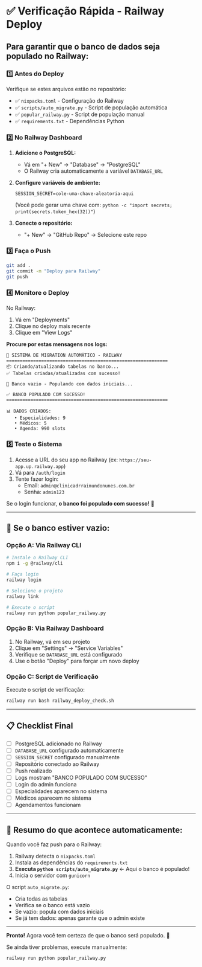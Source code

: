 # ✅ Verificação Rápida - Railway Deploy

## Para garantir que o banco de dados seja populado no Railway:

### 1️⃣ Antes do Deploy

Verifique se estes arquivos estão no repositório:

- ✅ `nixpacks.toml` - Configuração do Railway
- ✅ `scripts/auto_migrate.py` - Script de população automática
- ✅ `popular_railway.py` - Script de população manual
- ✅ `requirements.txt` - Dependências Python

### 2️⃣ No Railway Dashboard

1. **Adicione o PostgreSQL:**
   - Vá em "+ New" → "Database" → "PostgreSQL"
   - O Railway cria automaticamente a variável `DATABASE_URL`

2. **Configure variáveis de ambiente:**
   ```
   SESSION_SECRET=cole-uma-chave-aleatoria-aqui
   ```
   (Você pode gerar uma chave com: `python -c "import secrets; print(secrets.token_hex(32))"`)

3. **Conecte o repositório:**
   - "+ New" → "GitHub Repo" → Selecione este repo

### 3️⃣ Faça o Push

```bash
git add .
git commit -m "Deploy para Railway"
git push
```

### 4️⃣ Monitore o Deploy

No Railway:
1. Vá em "Deployments"
2. Clique no deploy mais recente
3. Clique em "View Logs"

**Procure por estas mensagens nos logs:**
```
🚀 SISTEMA DE MIGRATION AUTOMÁTICO - RAILWAY
============================================================
📦 Criando/atualizando tabelas no banco...
✅ Tabelas criadas/atualizadas com sucesso!

📝 Banco vazio - Populando com dados iniciais...

✅ BANCO POPULADO COM SUCESSO!
============================================================

📊 DADOS CRIADOS:
   • Especialidades: 9
   • Médicos: 5
   • Agenda: 990 slots
```

### 5️⃣ Teste o Sistema

1. Acesse a URL do seu app no Railway (ex: `https://seu-app.up.railway.app`)
2. Vá para `/auth/login`
3. Tente fazer login:
   - Email: `admin@clinicadrraimundonunes.com.br`
   - Senha: `admin123`

Se o login funcionar, **o banco foi populado com sucesso!** 🎉

---

## 🚨 Se o banco estiver vazio:

### Opção A: Via Railway CLI

```bash
# Instale o Railway CLI
npm i -g @railway/cli

# Faça login
railway login

# Selecione o projeto
railway link

# Execute o script
railway run python popular_railway.py
```

### Opção B: Via Railway Dashboard

1. No Railway, vá em seu projeto
2. Clique em "Settings" → "Service Variables"
3. Verifique se `DATABASE_URL` está configurado
4. Use o botão "Deploy" para forçar um novo deploy

### Opção C: Script de Verificação

Execute o script de verificação:

```bash
railway run bash railway_deploy_check.sh
```

---

## 📋 Checklist Final

- [ ] PostgreSQL adicionado no Railway
- [ ] `DATABASE_URL` configurado automaticamente
- [ ] `SESSION_SECRET` configurado manualmente
- [ ] Repositório conectado ao Railway
- [ ] Push realizado
- [ ] Logs mostram "BANCO POPULADO COM SUCESSO"
- [ ] Login do admin funciona
- [ ] Especialidades aparecem no sistema
- [ ] Médicos aparecem no sistema
- [ ] Agendamentos funcionam

---

## 🎯 Resumo do que acontece automaticamente:

Quando você faz push para o Railway:

1. Railway detecta o `nixpacks.toml`
2. Instala as dependências do `requirements.txt`
3. **Executa `python scripts/auto_migrate.py`** ← Aqui o banco é populado!
4. Inicia o servidor com `gunicorn`

O script `auto_migrate.py`:
- Cria todas as tabelas
- Verifica se o banco está vazio
- Se vazio: popula com dados iniciais
- Se já tem dados: apenas garante que o admin existe

---

**Pronto!** Agora você tem certeza de que o banco será populado. 🚀

Se ainda tiver problemas, execute manualmente:
```bash
railway run python popular_railway.py
```
